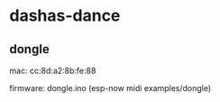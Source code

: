 # dashas-dance

## dongle
mac: cc:8d:a2:8b:fe:88

firmware: dongle.ino (esp-now midi examples/dongle)
